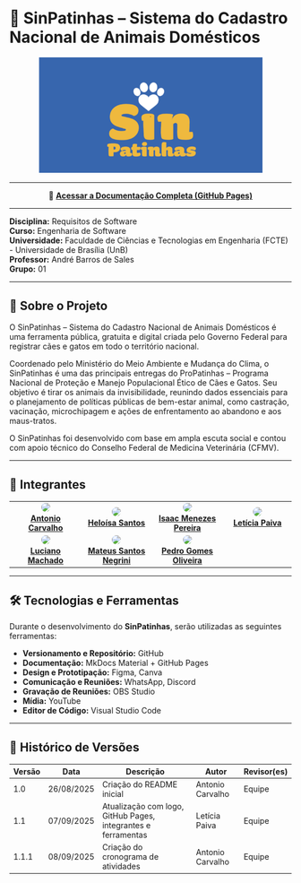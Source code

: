 # 🐾 SinPatinhas – Sistema do Cadastro Nacional de Animais Domésticos

<p align="center">
  <img src="docs/assets/images/sinpatinhas_logo.png" alt="Logo SinPatinhas" width="400"/>
</p>

---

<p align="center">
  📖 <a href="https://requisitos-de-software.github.io/2025.2-Grupo01/" target="_blank"><b>Acessar a Documentação Completa (GitHub Pages)</b></a>
</p>

---

**Disciplina:** Requisitos de Software  
**Curso:** Engenharia de Software  
**Universidade:** Faculdade de Ciências e Tecnologias em Engenharia (FCTE) - Universidade de Brasília (UnB)  
**Professor:** André Barros de Sales  
**Grupo:** 01  

---

## 📌 Sobre o Projeto

O SinPatinhas – Sistema do Cadastro Nacional de Animais Domésticos é uma ferramenta pública, gratuita e digital criada pelo Governo Federal para registrar cães e gatos em todo o território nacional.

Coordenado pelo Ministério do Meio Ambiente e Mudança do Clima, o SinPatinhas é uma das principais entregas do ProPatinhas – Programa Nacional de Proteção e Manejo Populacional Ético de Cães e Gatos. Seu objetivo é tirar os animais da invisibilidade, reunindo dados essenciais para o planejamento de políticas públicas de bem-estar animal, como castração, vacinação, microchipagem e ações de enfrentamento ao abandono e aos maus-tratos.

O SinPatinhas foi desenvolvido com base em ampla escuta social e contou com apoio técnico do Conselho Federal de Medicina Veterinária (CFMV).

---

## 👥 Integrantes

<p align="center">
<table>
  <tr>
    <td align="center" width="150">
      <a href="https://github.com/antonioscarvalho">
        <img src="https://github.com/antonioscarvalho.png?size=150" width="120" style="border-radius:50%;" />
        <br/><b>Antonio Carvalho</b>
      </a>
    </td>
    <td align="center" width="150">
      <a href="https://github.com/Heloisa-Santos">
        <img src="https://github.com/Heloisa-Santos.png?size=150" width="120" style="border-radius:50%;" />
        <br/><b>Heloísa Santos </b>
      </a>
    </td>
    <td align="center" width="150">
      <a href="https://github.com/ispratamena250">
        <img src="https://github.com/ispratamena250.png?size=150" width="120" style="border-radius:50%;" />
        <br/><b>Isaac Menezes Pereira</b>
      </a>
    </td>
    <td align="center" width="150">
      <a href="https://github.com/leticiakrpaiva">
        <img src="https://github.com/leticiakrpaiva.png?size=150" width="120" style="border-radius:50%;" />
        <br/><b>Letícia Paiva</b>
      </a>
    </td>
  </tr>
  <tr>
    <td align="center" width="150">
      <a href="https://github.com/LuGit00">
        <img src="https://github.com/LuGit00.png?size=150" width="120" style="border-radius:50%;" />
        <br/><b>Luciano Machado</b>
      </a>
    </td>
    <td align="center" width="150">
      <a href="https://github.com/14luke08">
        <img src="https://github.com/14luke08.png?size=150" width="120" style="border-radius:50%;" />
        <br/><b>Mateus Santos Negrini</b>
      </a>
    </td>
    <td align="center" width="150">
      <a href="https://github.com/pedrog0">
        <img src="https://github.com/pedrog0.png?size=150" width="120" style="border-radius:50%;" />
        <br/><b>Pedro Gomes Oliveira</b>
      </a>
    </td>
  </tr>
</table>
</p>

---

## 🛠️ Tecnologias e Ferramentas

Durante o desenvolvimento do **SinPatinhas**, serão utilizadas as seguintes ferramentas:

- **Versionamento e Repositório:** GitHub  
- **Documentação:** MkDocs Material + GitHub Pages  
- **Design e Prototipação:** Figma, Canva  
- **Comunicação e Reuniões:** WhatsApp, Discord  
- **Gravação de Reuniões:** OBS Studio  
- **Mídia:** YouTube  
- **Editor de Código:** Visual Studio Code  

---


## 📝 Histórico de Versões

| Versão | Data       | Descrição                                   | Autor       | Revisor(es) |
|--------|------------|---------------------------------------------|-------------|-------------|
| 1.0    | 26/08/2025 | Criação do README inicial                   | Antonio Carvalho | Equipe      |
| 1.1    | 07/09/2025 | Atualização com logo, GitHub Pages, integrantes e ferramentas | Letícia Paiva | Equipe      |
| 1.1.1  | 08/09/2025 | Criação do cronograma de atividades | Antonio Carvalho | Equipe      |

